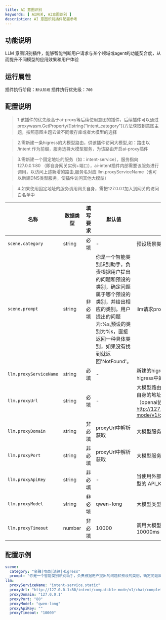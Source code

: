 ```yaml
---
title: AI 意图识别
keywords: [ AI网关, AI意图识别 ]
description: AI 意图识别插件配置参考
---
```


## 功能说明

LLM 意图识别插件，能够智能判断用户请求与某个领域或agent的功能契合度，从而提升不同模型的应用效果和用户体验

## 运行属性

插件执行阶段：`默认阶段`
插件执行优先级：`700`

## 配置说明
> 1.该插件的优先级高于ai-proxy等后续使用意图的插件，后续插件可以通过proxywasm.GetProperty([]string{"intent_category"})方法获取到意图主题，按照意图主题去做不同缓存库或者大模型的选择

> 2.需新建一条higress的大模型路由，供该插件访问大模型,如：路由以 /intent 作为前缀，服务选择大模型服务，为该路由开启ai-proxy插件

> 3.需新建一个固定地址的服务（如：intent-service），服务指向127.0.0.1:80 （即自身网关实例+端口），ai-intent插件内部需要该服务进行调用，以访问上述新增的路由,服务名对应 llm.proxyServiceName（也可以新建DNS类型服务，使插件访问其他大模型）

> 4.如果使用固定地址的服务调用网关自身，需把127.0.0.1加入到网关的访问白名单中

| 名称           |   数据类型        | 填写要求 | 默认值 | 描述                                                         |
| -------------- | --------------- | -------- | ------ | ------------------------------------------------------------ |
| `scene.category`         | string          | 必填     | -      | 预设场景类别，以`|`分割，如：`金融|电商|法律|Higress`|
| `scene.prompt`         | string          | 非必填     | 你是一个智能类别识别助手，负责根据用户提出的问题和预设的类别，确定问题属于哪个预设的类别，并给出相应的类别。用户提出的问题为:%s,预设的类别为%s，直接返回一种具体类别，如果没有找到就返回'NotFound'。     | llm请求prompt模板 |
| `llm.proxyServiceName`         | string          | 必填     | -      | 新建的higress服务，指向大模型 (取higress中的 FQDN 值)|
| `llm.proxyUrl`         | string          | 必填     | -      | 大模型路由请求地址全路径，可以是网关自身的地址，也可以是其他大模型的地址（openai协议），例如：http://127.0.0.1:80/intent/compatible-mode/v1/chat/completions |
| `llm.proxyDomain`         | string          | 非必填     |   proxyUrl中解析获取    | 大模型服务的domain|
| `llm.proxyPort`         | string          | 非必填     | proxyUrl中解析获取     | 大模型服务端口号 |
| `llm.proxyApiKey`         | string          | 非必填     | -     | 当使用外部大模型服务时需配置 对应大模型的 API_KEY |
| `llm.proxyModel`         | string          | 非必填     | qwen-long      | 大模型类型 |
| `llm.proxyTimeout`         | number          | 非必填     | 10000      | 调用大模型超时时间，单位ms，默认：10000ms |

## 配置示例

```yaml
scene:
  category: "金融|电商|法律|Higress"
  prompt: "你是一个智能类别识别助手，负责根据用户提出的问题和预设的类别，确定问题属于哪个预设的类别，并给出相应的类别。用户提出的问题为:'%s',预设的类别为'%s'，直接返回一种具体类别，如果没有找到就返回'NotFound'。"
llm:
  proxyServiceName: "intent-service.static"
  proxyUrl: "http://127.0.0.1:80/intent/compatible-mode/v1/chat/completions"
  proxyDomain: "127.0.0.1"
  proxyPort: "80"
  proxyModel: "qwen-long"
  proxyApiKey: ""
  proxyTimeout: "10000"
```
